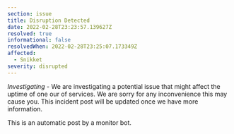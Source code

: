 ```yaml
---
section: issue
title: Disruption Detected
date: 2022-02-28T23:23:57.139627Z
resolved: true
informational: false
resolvedWhen: 2022-02-28T23:25:07.173349Z
affected:
  - Snikket
severity: disrupted
---
```

*Investigating* - We are investigating a potential issue that might affect the uptime of one our of services. We are sorry for any inconvenience this may cause you. This incident post will be updated once we have more information.

This is an automatic post by a monitor bot.
        